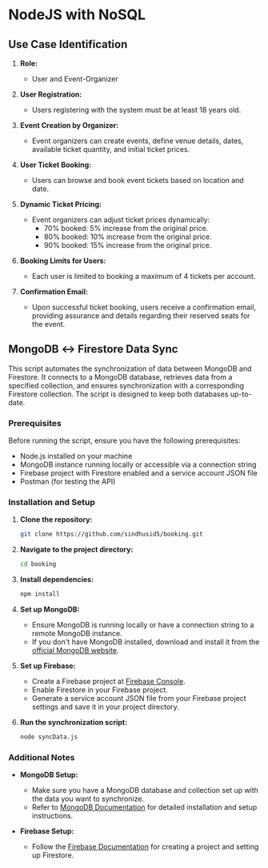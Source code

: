  
# NodeJS with NoSQL

## Use Case Identification

1. **Role:**
   - User and Event-Organizer

2. **User Registration:**
   - Users registering with the system must be at least 18 years old.

3. **Event Creation by Organizer:**
   - Event organizers can create events, define venue details, dates, available ticket quantity, and initial ticket prices.

4. **User Ticket Booking:**
   - Users can browse and book event tickets based on location and date.

5. **Dynamic Ticket Pricing:**
   - Event organizers can adjust ticket prices dynamically:
     - 70% booked: 5% increase from the original price.
     - 80% booked: 10% increase from the original price.
     - 90% booked: 15% increase from the original price.

6. **Booking Limits for Users:**
   - Each user is limited to booking a maximum of 4 tickets per account.

7. **Confirmation Email:**
   - Upon successful ticket booking, users receive a confirmation email, providing assurance and details regarding their reserved seats for the event.

## MongoDB ↔ Firestore Data Sync

This script automates the synchronization of data between MongoDB and Firestore. It connects to a MongoDB database, retrieves data from a specified collection, and ensures synchronization with a corresponding Firestore collection. The script is designed to keep both databases up-to-date.

### Prerequisites

Before running the script, ensure you have the following prerequisites:

- Node.js installed on your machine
- MongoDB instance running locally or accessible via a connection string
- Firebase project with Firestore enabled and a service account JSON file
- Postman (for testing the API)

### Installation and Setup

1. **Clone the repository:**

   ```bash
   git clone https://github.com/sindhusid5/booking.git
   ```

2. **Navigate to the project directory:**

   ```bash
   cd booking
   ```

3. **Install dependencies:**

   ```bash
   npm install
   ```

4. **Set up MongoDB:**
   - Ensure MongoDB is running locally or have a connection string to a remote MongoDB instance.
   - If you don't have MongoDB installed, download and install it from the [official MongoDB website](https://www.mongodb.com/try/download/community).

5. **Set up Firebase:**
   - Create a Firebase project at [Firebase Console](https://console.firebase.google.com/).
   - Enable Firestore in your Firebase project.
   - Generate a service account JSON file from your Firebase project settings and save it in your project directory.

6. **Run the synchronization script:**

   ```bash
   node syncData.js
   ```

### Additional Notes

- **MongoDB Setup:**
  - Make sure you have a MongoDB database and collection set up with the data you want to synchronize.
  - Refer to [MongoDB Documentation](https://docs.mongodb.com/manual/installation/) for detailed installation and setup instructions.

- **Firebase Setup:**
  - Follow the [Firebase Documentation](https://firebase.google.com/docs/firestore/quickstart) for creating a project and setting up Firestore. 
